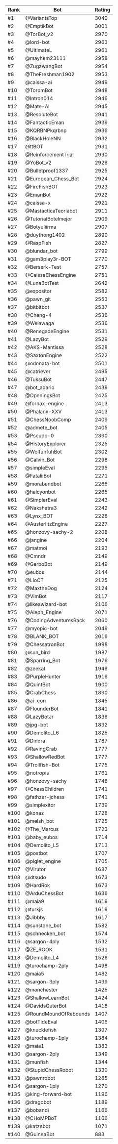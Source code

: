 Rank|Bot|Rating
---|---|---
#1|@VariantsTop|3040
#2|@EmptikBot|3001
#3|@TorBot_v2|2970
#4|@lord-bot|2963
#5|@UltimateL|2961
#6|@mayhem23111|2958
#7|@ZugzwangBot|2954
#8|@TheFreshman1902|2953
#9|@caissa-ai|2949
#10|@ToromBot|2948
#11|@Intron014|2946
#12|@Mate-AI|2945
#13|@ResoluteBot|2941
#14|@FantacticEman|2939
#15|@KQRBNPkqrbnp|2936
#16|@BlackHoleNN|2932
#17|@ttBOT|2931
#18|@ReinforcementTrial|2930
#19|@YoBot_v2|2926
#20|@Bulletproof1337|2925
#21|@European_Chess_Bot|2924
#22|@FireFishBOT|2923
#23|@EmanBot|2922
#24|@caissa-x|2921
#25|@MastacticaTeoriabot|2911
#26|@TutorialBotelmejor|2909
#27|@Botyuliirma|2907
#28|@duythong1402|2890
#29|@RaspFish|2827
#30|@blundar_bot|2799
#31|@gam3play3r-BOT|2770
#32|@Berserk-Test|2757
#33|@CaissaChessEngine|2751
#34|@LunaBotTest|2642
#35|@expositor|2582
#36|@pawn_git|2553
#37|@bitbitbot|2537
#38|@Cheng-4|2536
#39|@Weiawaga|2536
#40|@RenegadeEngine|2531
#41|@LazyBot|2529
#42|@AKS-Mantissa|2528
#43|@SaxtonEngine|2522
#44|@odonata-bot|2501
#45|@catriever|2495
#46|@TuksuBot|2447
#47|@bot_adario|2439
#48|@OpeningsBot|2425
#49|@fornax-engine|2413
#50|@Phalanx-XXV|2413
#51|@ChessNoobComp|2409
#52|@admete_bot|2405
#53|@Pseudo-0|2390
#54|@HistoryExplorer|2325
#55|@WolfuhfuhBot|2302
#56|@Calvin_Bot|2298
#57|@simpleEval|2295
#58|@FataliiBot|2271
#59|@morabandbot|2266
#60|@halcyonbot|2265
#61|@SimplerEval|2243
#62|@Nakshatra3|2242
#63|@Lynx_BOT|2228
#64|@AusterlitzEngine|2227
#65|@honzovy-sachy-2|2208
#66|@jangine|2204
#67|@matmoi|2193
#68|@Cmndr|2149
#69|@GarboBot|2149
#70|@eubos|2144
#71|@LioCT|2125
#72|@MaxtheDog|2124
#73|@VimBot|2117
#74|@likeawizard-bot|2106
#75|@Aleph_Engine|2071
#76|@CodingAdventuresBack|2060
#77|@myopic-bot|2049
#78|@BLANK_BOT|2016
#79|@ChessatronBot|1998
#80|@sun_bird|1987
#81|@Sparring_Bot|1976
#82|@zeekat|1946
#83|@PurpleHunter|1916
#84|@QuintBot|1900
#85|@CrabChess|1890
#86|@ai-con|1845
#87|@FlounderBot|1841
#88|@LazyBotJr|1836
#89|@jpg-bot|1832
#90|@Demolito_L6|1825
#91|@Dinora|1787
#92|@RavingCrab|1777
#93|@ShallowRedBot|1777
#94|@Trollfish-Bot|1775
#95|@notropis|1761
#96|@honzovy-sachy|1748
#97|@ChessChildren|1741
#98|@fathzer-jchess|1741
#99|@simplexitor|1739
#100|@konaz|1728
#101|@melsh_bot|1725
#102|@The_Marcus|1723
#103|@baby_eubos|1714
#104|@Demolito_L5|1713
#105|@postbot|1707
#106|@piglet_engine|1705
#107|@Virutor|1687
#108|@dtsudo|1673
#109|@HardRok|1673
#110|@ArduChessBot|1636
#111|@maia9|1619
#112|@turkjs|1619
#113|@Jibbby|1617
#114|@sunstone_bot|1582
#115|@schnecken_bot|1574
#116|@sargon-4ply|1532
#117|@ZE_ROOK|1531
#118|@Demolito_L4|1526
#119|@turochamp-2ply|1498
#120|@maia5|1482
#121|@sargon-3ply|1439
#122|@monchester|1425
#123|@ShallowLearnBot|1424
#124|@DavidsGuterBot|1418
#125|@RoundMoundOfRebounds|1407
#126|@botTideEval|1406
#127|@knucklefish|1397
#128|@turochamp-1ply|1384
#129|@maia1|1383
#130|@sargon-2ply|1349
#131|@munfish|1344
#132|@StupidChessRobot|1330
#133|@pawnrobot|1285
#134|@sargon-1ply|1270
#135|@king-forward-bot|1196
#136|@dragobot|1189
#137|@bobandi|1166
#138|@CHoMPBoT|1166
#139|@katzebot|1071
#140|@GuineaBot|883
